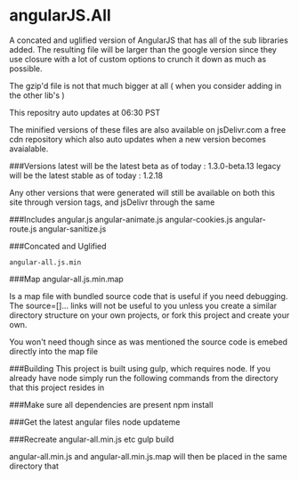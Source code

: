 angularJS.All
=============
A concated and uglified version of AngularJS that has all of the sub libraries added. The resulting file will be larger than the google version since they use closure with a lot of custom options to crunch it down as much as possible.

The gzip'd file is not that much bigger at all ( when you consider adding in the other lib's ) 

This repositry auto updates at 06:30 PST

The minified versions of these files are also available on jsDelivr.com a free cdn repository which also auto updates when a new version becomes avaialable.  

###Versions
latest will be the latest beta  as of today  : 1.3.0-beta.13
legacy will be the latest stable as of today : 1.2.18

Any other versions that were generated will still be available on both this site through version tags, and jsDelivr through the same 

###Includes
angular.js
angular-animate.js
angular-cookies.js
angular-route.js
angular-sanitize.js


###Concated and Uglified
```
angular-all.js.min
```
###Map
angular-all.js.min.map

Is a map file with bundled source code that is useful if you need debugging. The source=[]... links will not be useful to you unless you create a similar directory structure on your own projects, or fork this project and create your own.

You won't need though since as was mentioned the source code is emebed directly into the map file

###Building
This project is built using gulp, which requires node.  If you already have node simply run the following commands from the directory that this project resides in

###Make sure all dependencies are present
npm install   

###Get the latest angular files
node updateme

###Recreate angular-all.min.js etc
gulp build

angular-all.min.js and angular-all.min.js.map will then be placed in the same directory that 
